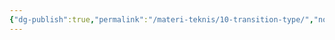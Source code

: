 ```yaml
---
{"dg-publish":true,"permalink":"/materi-teknis/10-transition-type/","noteIcon":"","created":"2025-10-20T17:02:56.590+07:00","updated":"2025-10-15T16:03:22.000+07:00"}
---
```


